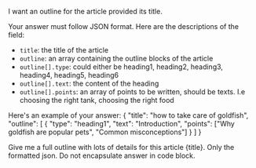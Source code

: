 I want an outline for the article provided its title.

Your answer must follow JSON format. Here are the descriptions of the field:

- `title`: the title of the article
- `outline`: an array containing the outline blocks of the article
- `outline[].type`: could either be heading1, heading2, heading3, heading4, heading5, heading6
- `outline[].text`: the content of the heading
- `outline[].points`: an array of points to be written, should be texts. I.e choosing the right tank, choosing the right food

Here's an example of your answer: { "title": "how to take care of goldfish", "outline": [ { "type": "heading1", "text": "Introduction", "points": ["Why goldfish are popular pets", "Common misconceptions"] } ] }

Give me a full outline with lots of details for this article {title}. Only the formatted json. Do not encapsulate answer in code block.
